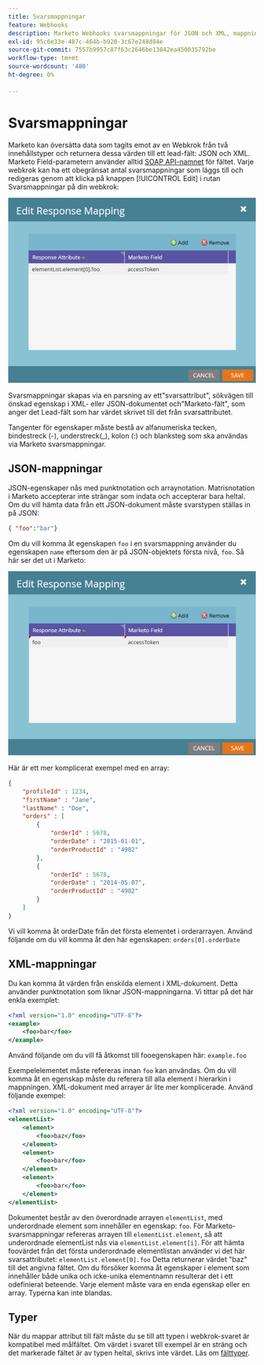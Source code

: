 ```yaml
---
title: Svarsmappningar
feature: Webhooks
description: Marketo Webhooks svarsmappningar för JSON och XML, mappningsattribut till huvudfält med SOAP API-namn, punkt- och arraynotation samt typkompatibilitet.
exl-id: 95c6e33e-487c-464b-b920-3c67e248d84e
source-git-commit: 7557b9957c87f63c2646be13842ea450035792be
workflow-type: tm+mt
source-wordcount: '480'
ht-degree: 0%

---
```


# Svarsmappningar

Marketo kan översätta data som tagits emot av en Webkrok från två innehållstyper och returnera dessa värden till ett lead-fält: JSON och XML. Marketo Field-parametern använder alltid [SOAP API-namnet](../rest-api/fields.md) för fältet. Varje webkrok kan ha ett obegränsat antal svarsmappningar som läggs till och redigeras genom att klicka på knappen [!UICONTROL Edit] i rutan Svarsmappningar på din webkrok:

![Svarsmappning](assets/response-mapping.png)

Svarsmappningar skapas via en parsning av ett&quot;svarsattribut&quot;, sökvägen till önskad egenskap i XML- eller JSON-dokumentet och&quot;Marketo-fält&quot;, som anger det Lead-fält som har värdet skrivet till det från svarsattributet.

Tangenter för egenskaper måste bestå av alfanumeriska tecken, bindestreck (-), understreck(_), kolon (:) och blanksteg som ska användas via Marketo svarsmappningar.

## JSON-mappningar

JSON-egenskaper nås med punktnotation och arraynotation. Matrisnotation i Marketo accepterar inte strängar som indata och accepterar bara heltal. Om du vill hämta data från ett JSON-dokument måste svarstypen ställas in på JSON:

```json
{ "foo":"bar"}
```

Om du vill komma åt egenskapen `foo` i en svarsmappning använder du egenskapen `name` eftersom den är på JSON-objektets första nivå, `foo`. Så här ser det ut i Marketo:

![Svarsmappning](assets/json-resp.png)

Här är ett mer komplicerat exempel med en array:

```json
{
    "profileId" : 1234,
    "firstName" : "Jane",
    "lastName" : "Doe",
    "orders" : [
        {
            "orderId" : 5678,
            "orderDate" : "2015-01-01",
            "orderProductId" : "4982"
        },
        {
            "orderId" : 5678,
            "orderDate" : "2014-05-07",
            "orderProductId" : "4982"
        }
    ]
}
```

Vi vill komma åt orderDate från det första elementet i orderarrayen. Använd följande om du vill komma åt den här egenskapen: `orders[0].orderDate`

## XML-mappningar

Du kan komma åt värden från enskilda element i XML-dokument. Detta använder punktnotation som liknar JSON-mappningarna. Vi tittar på det här enkla exemplet:

```xml
<?xml version="1.0" encoding="UTF-8"?>
<example>
    <foo>bar</foo>
</example>
```

Använd följande om du vill få åtkomst till fooegenskapen här: `example.foo`

Exempelelementet måste refereras innan `foo` kan användas. Om du vill komma åt en egenskap måste du referera till alla element i hierarkin i mappningen. XML-dokument med arrayer är lite mer komplicerade. Använd följande exempel:

```xml
<?xml version="1.0" encoding="UTF-8"?>
<elementList>
    <element>
        <foo>baz</foo>
    </element>
    <element>
        <foo>bar</foo>
    </element>
    <element>
        <foo>bar</foo>
    </element>
</elementList>
```

Dokumentet består av den överordnade arrayen `elementList`, med underordnade element som innehåller en egenskap: `foo`. För Marketo-svarsmappningar refereras arrayen till `elementList.element`, så att underordnade elementList nås via `elementList.element[i]`. För att hämta foovärdet från det första underordnade elementlistan använder vi det här svarsattributet: `elementList.element[0].foo` Detta returnerar värdet &quot;baz&quot; till det angivna fältet. Om du försöker komma åt egenskaper i element som innehåller både unika och icke-unika elementnamn resulterar det i ett odefinierat beteende. Varje element måste vara en enda egenskap eller en array. Typerna kan inte blandas.

## Typer

När du mappar attribut till fält måste du se till att typen i webkrok-svaret är kompatibel med målfältet. Om värdet i svaret till exempel är en sträng och det markerade fältet är av typen heltal, skrivs inte värdet. Läs om [fälttyper](../rest-api/field-types.md).
